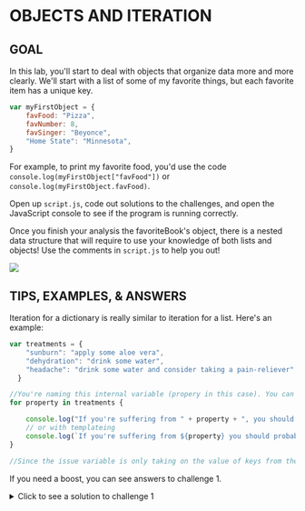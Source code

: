 # OBJECTS AND ITERATION


## GOAL

In this lab, you'll start to deal with objects that organize data more and more clearly. We'll start with a list of some of my favorite things, but each favorite item has a unique key.

```javascript
var myFirstObject = {
	favFood: "Pizza",
	favNumber: 8,
	favSinger: "Beyonce",
	"Home State": "Minnesota",
}
```

For example, to print my favorite food, you'd use the code `console.log(myFirstObject["favFood"])` or `console.log(myFirstObject.favFood)`.

Open up `script.js`, code out solutions to the challenges, and open the JavaScript console to see if the program is running correctly.

Once you finish your analysis the favoriteBook's object, there is a nested data structure that will require to use your knowledge of both lists and objects! Use the comments in `script.js` to help you out! 

![](https://media.giphy.com/media/BmmfETghGOPrW/giphy.gif)


## TIPS, EXAMPLES, & ANSWERS

Iteration for a dictionary is really similar to iteration for a list. Here's an example:
```javascript
var treatments = {
    "sunburn": "apply some aloe vera",
    "dehydration": "drink some water",
    "headache": "drink some water and consider taking a pain-reliever"
  }

//You're naming this internal variable (propery in this case). You can call it whatever you want, but the more descriptive your variable names, the easier they are to use.
for property in treatments {

    console.log("If you're suffering from " + property + ", you should probably " + treatments[property] + ".") 
    // or with templateing
    console.log(`If you're suffering from ${property} you should probably ${treatments[property]}.`)
}

//Since the issue variable is only taking on the value of keys from the tratements dictionary, we need to use bracket notation to get the matching remedy for each issue.
```

If you need a boost, you can see answers to challenge 1.

<details>
  <summary> Click to see a solution to challenge 1 </summary>

  ```javascript

    //Reassign values for a key in a dictionary the same way we replace items in a list:
  
    myFirstObject["favFood"] = "Pho"
  
    // You can print it out to check whether it works by also including this line of debugging code:
  
    console.log(myFirstObject["favFood"])
  
    //You can also access by using dot notation:
    
    console.log(myFirstObject.favFood)
  ```

</details>
<br>